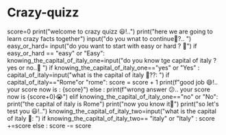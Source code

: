 # Crazy-quizz
score=0
print("welcome to crazy quizz 😃!..")
print("here we are going to learn crazy facts together")
input("do you wnat to continue🧐?.. ")
easy_or_hard= input("do you want to start with easy or hard ? 🫣")
if easy_or_hard == "easy" or "Easy":
    knowing_the_capital_of_italy_one=input("do you know tge capital of italy ? yes or no..👀 ")
    if knowing_the_capital_of_italy_one=="yes" or "Yes" :
        capital_of_italy=input("what is the capital of italy 🫣??: ")
        if capital_of_italy=="Rome"or "rome":
             score = score + 1
             print(f"good job 😄!.. your score now is : {score}")
        else :
            print(f"wrong answer 😕.. your score now is {score+0}😭")
    elif knowing_the_capital_of_italy_one=="no" or "No":
        print("the capital of italy is Rome")
        print("now you know it🎉")
        print("so let's test you 😃!..")
        knowing_the_capital_of_italy_two=input("what is the capital of italy 🫣: ")
        if knowing_the_capital_of_italy_two== "italy" or "Italy" :
            score +=score
        else :
            score -= score